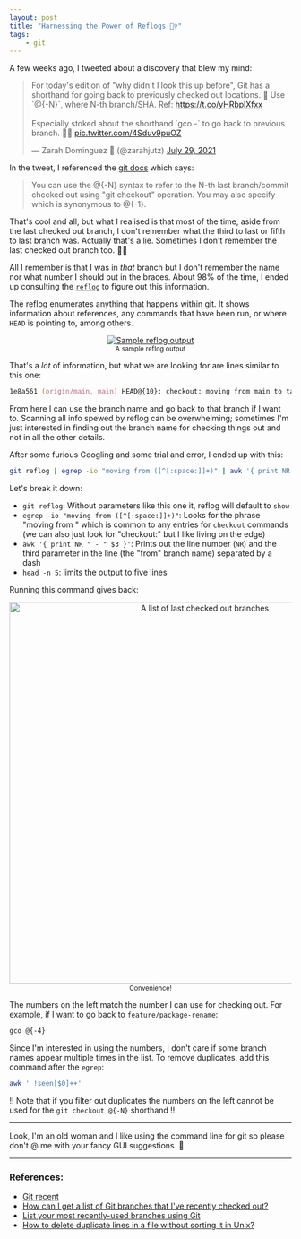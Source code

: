 ```yaml
---
layout: post
title: "Harnessing the Power of Reflogs 🧙‍♀️"
tags:
    - git
---
```


A few weeks ago, I tweeted about a discovery that blew my mind:

<blockquote class="twitter-tweet"><p lang="en" dir="ltr">For today&#39;s edition of &quot;why didn&#39;t I look this up before&quot;, Git has a shorthand for going back to previously checked out locations. 🔀 Use `@{-N}`, where N-th branch/SHA. Ref: <a href="https://t.co/yHRbplXfxx">https://t.co/yHRbplXfxx</a> <br><br>Especially stoked about the shorthand `gco -` to go back to previous branch. 🧙‍♀️ <a href="https://t.co/4Sduv9puOZ">pic.twitter.com/4Sduv9puOZ</a></p>&mdash; Zarah Dominguez 🦉 (@zarahjutz) <a href="https://twitter.com/zarahjutz/status/1420606218981175302?ref_src=twsrc%5Etfw">July 29, 2021</a></blockquote> <script async src="https://platform.twitter.com/widgets.js" charset="utf-8"></script>

In the tweet, I referenced the [git docs](https://git-scm.com/docs/git-checkout#Documentation/git-checkout.txt-ltbranchgt) which says:
> You can use the @{-N} syntax to refer to the N-th last branch/commit checked out using "git checkout" operation. You may also specify - which is synonymous to @{-1}.

That's cool and all, but what I realised is that most of the time, aside from the last checked out branch, I don't remember what the third to last or fifth to last branch was. Actually that's a lie. Sometimes I don't remember the last checked out branch too. :woman_facepalming:

All I remember is that I was in _that_ branch but I don't remember the name nor what number I should put in the braces. About 98% of the time, I ended up consulting the [`reflog`](https://git-scm.com/docs/git-reflog) to figure out this information.

The reflog enumerates anything that happens within git. It shows information about references, any commands that have been run, or where `HEAD` is pointing to, among others.
<center>
    <a href="https://imgur.com/aQ6YRPb"><img src="https://imgur.com/aQ6YRPb.png" title="Sample reflog output" /></a> <br />
    <small>A sample reflog output</small>
</center>

That's a _lot_ of information, but what we are looking for are lines similar to this one:
```zsh
1e8a561 (origin/main, main) HEAD@{10}: checkout: moving from main to task/lint-gradle
```

From here I can use the branch name and go back to that branch if I want to. Scanning all info spewed by reflog can be overwhelming; sometimes I'm just interested in finding out the branch name for checking things out and not in all the other details.

After some furious Googling and some trial and error, I ended up with this:
```zsh
git reflog | egrep -io "moving from ([^[:space:]]+)" | awk '{ print NR " - " $3 }' | head -n 5
```

Let's break it down:
- `git reflog`: Without parameters like this one it, reflog will default to `show`
- `egrep -io "moving from ([^[:space:]]+)"`: Looks for the phrase "moving from " which is common to any entries for `checkout` commands (we can also just look for "checkout:" but I like living on the edge)
- `awk '{ print NR " - " $3 }'`: Prints out the line number (`NR`) and the third parameter in the line (the "from" branch name) separated by a dash
- `head -n 5`: limits the output to five lines

Running this command gives back:

<center>
    <a href="https://imgur.com/ZTvJK1c"><img src="https://i.imgur.com/ZTvJK1c.png" width="682" title="A list of last checked out branches" /></a> <br />
    <small>Convenience!</small>
</center>

The numbers on the left match the number I can use for checking out. For example, if I want to go back to `feature/package-rename`:
```zsh
gco @{-4}
```

Since I'm interested in using the numbers, I don't care if some branch names appear multiple times in the list. To remove duplicates, add this command after the `egrep`:
```zsh
awk ' !seen[$0]++'
```
:bangbang: Note that if you filter out duplicates the numbers on the left cannot be used for the `git checkout @{-N}` shorthand :bangbang:

---
Look, I'm an old woman and I like using the command line for git so please don't @ me with your fancy GUI suggestions. :older_woman:  

---

### References:
- [Git recent](https://gist.github.com/jordan-brough/48e2803c0ffa6dc2e0bd)  
- [How can I get a list of Git branches that I've recently checked out?](https://stackoverflow.com/questions/25095061/how-can-i-get-a-list-of-git-branches-that-ive-recently-checked-out)  
- [List your most recently-used branches using Git](http://ses4j.github.io/2020/04/01/git-alias-recent-branches/)
- [How to delete duplicate lines in a file without sorting it in Unix?](https://stackoverflow.com/questions/1444406/how-to-delete-duplicate-lines-in-a-file-without-sorting-it-in-unix/1444448#1444448)
